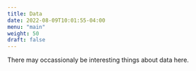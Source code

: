 ```yaml
---
title: Data
date: 2022-08-09T10:01:55-04:00
menu: "main"
weight: 50
draft: false
---
```


There may occassionaly be interesting things about data here.
